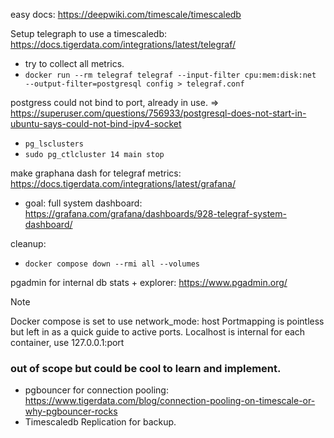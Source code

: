 easy docs: https://deepwiki.com/timescale/timescaledb

Setup telegraph to use a timescaledb: https://docs.tigerdata.com/integrations/latest/telegraf/
- try to collect all metrics.
- ```docker run --rm telegraf telegraf --input-filter cpu:mem:disk:net  --output-filter=postgresql config > telegraf.conf```

postgress could not bind to port, already in use. => https://superuser.com/questions/756933/postgresql-does-not-start-in-ubuntu-says-could-not-bind-ipv4-socket
- ```pg_lsclusters```
- ```sudo pg_ctlcluster 14 main stop```

make graphana dash for telegraf metrics: https://docs.tigerdata.com/integrations/latest/grafana/
- goal: full system dashboard: https://grafana.com/grafana/dashboards/928-telegraf-system-dashboard/

cleanup:  
- `docker compose down --rmi all --volumes`

pgadmin for internal db stats + explorer: https://www.pgadmin.org/

> [!NOTE]
> Docker compose is set to use network_mode: host
> Portmapping is pointless but left in as a quick guide to active ports.
> Localhost is internal for each container, use 127.0.0.1:port

### out of scope but could be cool to learn and implement.

- pgbouncer for connection pooling: https://www.tigerdata.com/blog/connection-pooling-on-timescale-or-why-pgbouncer-rocks
- Timescaledb Replication for backup.





